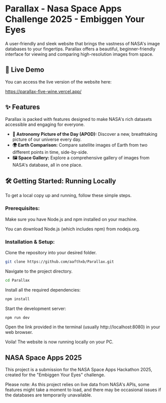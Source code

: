 # Parallax - Nasa Space Apps Challenge 2025 - Embiggen Your Eyes
A user-friendly and sleek website that brings the vastness of NASA's image databases to your fingertips. Parallax offers a beautiful, beginner-friendly interface for viewing and comparing high-resolution images from space.

## 🚀 Live Demo
You can access the live version of the website here:

https://parallax-five-wine.vercel.app/

## ✨ Features
Parallax is packed with features designed to make NASA's rich datasets accessible and engaging for everyone.

* **🌌 Astronomy Picture of the Day (APOD):** Discover a new, breathtaking picture of our universe every day.
* **🌍 Earth Comparison:** Compare satellite images of Earth from two different points in time, side-by-side.
* **🖼️ Space Gallery:** Explore a comprehensive gallery of images from NASA's database, all in one place.

## 🛠️ Getting Started: Running Locally
To get a local copy up and running, follow these simple steps.

### Prerequisites:
Make sure you have Node.js and npm installed on your machine. 

You can download Node.js (which includes npm) from nodejs.org.

### Installation & Setup:
Clone the repository into your desired folder.
```bash
git clone https://github.com/aafthxb/Parallax.git
```
Navigate to the project directory.
```bash
cd Parallax
```
Install all the required dependencies:
```bash
npm install
```
Start the development server:
```bash
npm run dev
```
Open the link provided in the terminal (usually http://localhost:8080) in your web browser.

Voila! The website is now running locally on your PC.

## NASA Space Apps 2025
This project is a submission for the NASA Space Apps Hackathon 2025, created for the "Embiggen Your Eyes" challenge.

Please note: As this project relies on live data from NASA's APIs, some features might take a moment to load, and there may be occasional issues if the databases are temporarily unavailable.


